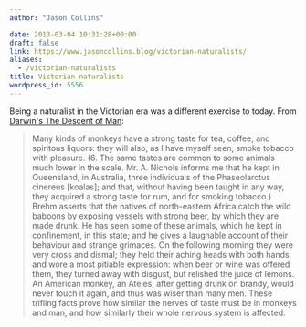 ```yaml
---
author: "Jason Collins"

date: 2013-03-04 10:31:28+00:00
draft: false
link: https://www.jasoncollins.blog/victorian-naturalists/
aliases:
  - /victorian-naturalists
title: Victorian naturalists
wordpress_id: 5556
---
```


Being a naturalist in the Victorian era was a different exercise to today. From [Darwin's The Descent of Man](http://www.gutenberg.org/ebooks/2300):


<blockquote>Many kinds of monkeys have a strong taste for tea, coffee, and spiritous liquors: they will also, as I have myself seen, smoke tobacco with pleasure. (6. The same tastes are common to some animals much lower in the scale. Mr. A. Nichols informs me that he kept in Queensland, in Australia, three individuals of the Phaseolarctus cinereus [koalas]; and that, without having been taught in any way, they acquired a strong taste for rum, and for smoking tobacco.) Brehm asserts that the natives of north-eastern Africa catch the wild baboons by exposing vessels with strong beer, by which they are made drunk. He has seen some of these animals, which he kept in confinement, in this state; and he gives a laughable account of their behaviour and strange grimaces. On the following morning they were very cross and dismal; they held their aching heads with both hands, and wore a most pitiable expression: when beer or wine was offered them, they turned away with disgust, but relished the juice of lemons. An American monkey, an Ateles, after getting drunk on brandy, would never touch it again, and thus was wiser than many men. These trifling facts prove how similar the nerves of taste must be in monkeys and man, and how similarly their whole nervous system is affected.</blockquote>
